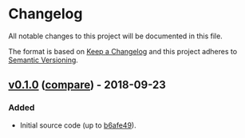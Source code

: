 # Changelog
All notable changes to this project will be documented in this file.

The format is based on [Keep a Changelog](http://keepachangelog.com/en/1.0.0/)
and this project adheres to [Semantic Versioning](http://semver.org/spec/v2.0.0.html).

## [v0.1.0](https://gitlab.com/shellm/core/tags/v0.1.0) ([compare](https://gitlab.com/shellm/core/compare/ed5bf3d3cc0b7bd4e43effcd98435872f7f363db...v0.1.0)) - 2018-09-23

### Added
- Initial source code (up to [b6afe49](https://gitlab.com/shellm/core/commit/b6afe493cfd7feaed3592d308b0377fd8bfc8981)).
